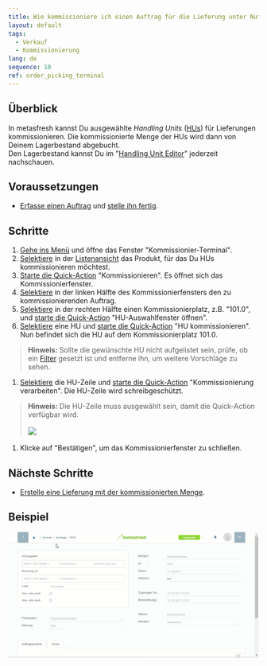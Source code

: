 ```yaml
---
title: Wie kommissioniere ich einen Auftrag für die Lieferung unter Nutzung von Handling Units? (Kommissionier-Terminal)
layout: default
tags:
  - Verkauf
  - Kommissionierung
lang: de
sequence: 10
ref: order_picking_terminal
---
```


## Überblick
In metasfresh kannst Du ausgewählte *Handling Units* ([HUs](Handling_Unit_System)) für Lieferungen kommissionieren. Die kommissionierte Menge der HUs wird dann von Deinem Lagerbestand abgebucht.<br>
Den Lagerbestand kannst Du im "[Handling Unit Editor](Menu)" jederzeit nachschauen.

## Voraussetzungen
- [Erfasse einen Auftrag](Auftrag_erfassen) und [stelle ihn fertig](BelegverarbeitungFertigstellen).

## Schritte
1. [Gehe ins Menü](Menu) und öffne das Fenster "Kommissionier-Terminal".
1. [Selektiere](AuswahlBelege) in der [Listenansicht](Ansichten#listenansicht) das Produkt, für das Du HUs kommissionieren möchtest.
1. [Starte die Quick-Action](AktionStarten#quick-actions) "Kommissionieren". Es öffnet sich das Kommissionierfenster.
1. [Selektiere](AuswahlBelege) in der linken Hälfte des Kommissionierfensters den zu kommissionierenden Auftrag.
1. [Selektiere](AuswahlBelege) in der rechten Hälfte einen Kommissionierplatz, z.B. "101.0", und [starte die Quick-Action](AktionStarten#quick-actions) "HU-Auswahlfenster öffnen".
1. [Selektiere](AuswahlBelege) eine HU und [starte die Quick-Action](AktionStarten#quick-actions) "HU kommissionieren". Nun befindet sich die HU auf dem Kommissionierplatz 101.0.
 >**Hinweis:** Sollte die gewünschte HU nicht aufgelistet sein, prüfe, ob ein [Filter](Filterfunktion) gesetzt ist und entferne ihn, um weitere Vorschläge zu sehen.

1. [Selektiere](AuswahlBelege) die HU-Zeile und [starte die Quick-Action](AktionStarten#quick-actions) "Kommissionierung verarbeiten". Die HU-Zeile wird schreibgeschützt.
 >**Hinweis:** Die HU-Zeile muss ausgewählt sein, damit die Quick-Action verfügbar wird.<br><br>
 ![](assets/Kommissionierung_HU_auswählen.png)

1. Klicke auf "Bestätigen", um das Kommissionierfenster zu schließen.

## Nächste Schritte
- [Erstelle eine Lieferung mit der kommissionierten Menge](Lieferung_mit_kommissionierter_Menge).

## Beispiel
![](assets/Auftrag_kommissionieren.gif)
